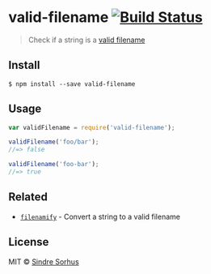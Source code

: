 # valid-filename [![Build Status](https://travis-ci.org/sindresorhus/valid-filename.svg?branch=master)](https://travis-ci.org/sindresorhus/valid-filename)

> Check if a string is a [valid filename](https://github.com/sindresorhus/filename-reserved-regex)


## Install

```
$ npm install --save valid-filename
```


## Usage

```js
var validFilename = require('valid-filename');

validFilename('foo/bar');
//=> false

validFilename('foo-bar');
//=> true
```


## Related

- [`filenamify`](https://github.com/sindresorhus/filenamify) - Convert a string to a valid filename


## License

MIT © [Sindre Sorhus](http://sindresorhus.com)
